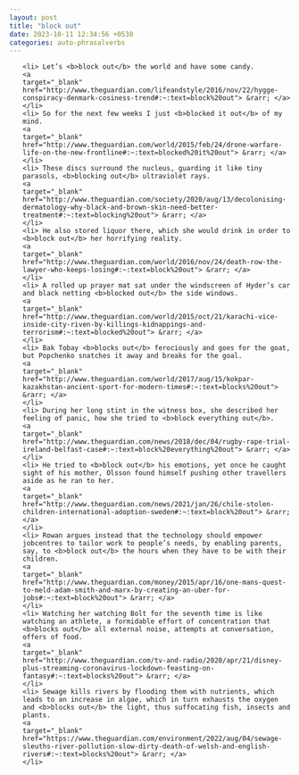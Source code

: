 ```yaml
---
layout: post
title: "block out"
date: 2023-10-11 12:34:56 +0530
categories: auto-phrasalverbs
---
```

<ol>

    <li> Let’s <b>block out</b> the world and have some candy.
    <a 
    target="_blank" 
    href="http://www.theguardian.com/lifeandstyle/2016/nov/22/hygge-conspiracy-denmark-cosiness-trend#:~:text=block%20out"> &rarr; </a>
    </li>
    <li> So for the next few weeks I just <b>blocked it out</b> of my mind.
    <a 
    target="_blank" 
    href="http://www.theguardian.com/world/2015/feb/24/drone-warfare-life-on-the-new-frontline#:~:text=blocked%20it%20out"> &rarr; </a>
    </li>
    <li> These discs surround the nucleus, guarding it like tiny parasols, <b>blocking out</b> ultraviolet rays.
    <a 
    target="_blank" 
    href="http://www.theguardian.com/society/2020/aug/13/decolonising-dermatology-why-black-and-brown-skin-need-better-treatment#:~:text=blocking%20out"> &rarr; </a>
    </li>
    <li> He also stored liquor there, which she would drink in order to <b>block out</b> her horrifying reality.
    <a 
    target="_blank" 
    href="http://www.theguardian.com/world/2016/nov/24/death-row-the-lawyer-who-keeps-losing#:~:text=block%20out"> &rarr; </a>
    </li>
    <li> A rolled up prayer mat sat under the windscreen of Hyder’s car and black netting <b>blocked out</b> the side windows.
    <a 
    target="_blank" 
    href="http://www.theguardian.com/world/2015/oct/21/karachi-vice-inside-city-riven-by-killings-kidnappings-and-terrorism#:~:text=blocked%20out"> &rarr; </a>
    </li>
    <li> Bak Tobay <b>blocks out</b> ferociously and goes for the goat, but Popchenko snatches it away and breaks for the goal.
    <a 
    target="_blank" 
    href="http://www.theguardian.com/world/2017/aug/15/kokpar-kazakhstan-ancient-sport-for-modern-times#:~:text=blocks%20out"> &rarr; </a>
    </li>
    <li> During her long stint in the witness box, she described her feeling of panic, how she tried to <b>block everything out</b>.
    <a 
    target="_blank" 
    href="http://www.theguardian.com/news/2018/dec/04/rugby-rape-trial-ireland-belfast-case#:~:text=block%20everything%20out"> &rarr; </a>
    </li>
    <li> He tried to <b>block out</b> his emotions, yet once he caught sight of his mother, Olsson found himself pushing other travellers aside as he ran to her.
    <a 
    target="_blank" 
    href="http://www.theguardian.com/news/2021/jan/26/chile-stolen-children-international-adoption-sweden#:~:text=block%20out"> &rarr; </a>
    </li>
    <li> Rowan argues instead that the technology should empower jobcentres to tailor work to people’s needs, by enabling parents, say, to <b>block out</b> the hours when they have to be with their children.
    <a 
    target="_blank" 
    href="http://www.theguardian.com/money/2015/apr/16/one-mans-quest-to-meld-adam-smith-and-marx-by-creating-an-uber-for-jobs#:~:text=block%20out"> &rarr; </a>
    </li>
    <li> Watching her watching Bolt for the seventh time is like watching an athlete, a formidable effort of concentration that <b>blocks out</b> all external noise, attempts at conversation, offers of food.
    <a 
    target="_blank" 
    href="http://www.theguardian.com/tv-and-radio/2020/apr/21/disney-plus-streaming-coronavirus-lockdown-feasting-on-fantasy#:~:text=blocks%20out"> &rarr; </a>
    </li>
    <li> Sewage kills rivers by flooding them with nutrients, which leads to an increase in algae, which in turn exhausts the oxygen and <b>blocks out</b> the light, thus suffocating fish, insects and plants.
    <a 
    target="_blank" 
    href="https://www.theguardian.com/environment/2022/aug/04/sewage-sleuths-river-pollution-slow-dirty-death-of-welsh-and-english-rivers#:~:text=blocks%20out"> &rarr; </a>
    </li>